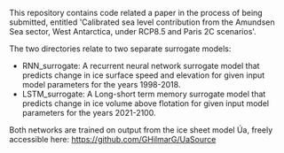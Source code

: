 This repository contains code related a paper in the process of being submitted, entitled 'Calibrated sea level contribution from the Amundsen Sea sector, West Antarctica, under RCP8.5 and Paris 2C scenarios'. 

The two directories relate to two separate surrogate models:
- RNN_surrogate: A recurrent neural network surrogate model that predicts change in ice surface speed and elevation for given input model parameters for the years 1998-2018.
- LSTM_surrogate: A Long-short term memory surrogate model that predicts change in ice volume above flotation for given input model parameters for the years 2021-2100.

Both networks are trained on output from the ice sheet model Úa, freely accessible here: https://github.com/GHilmarG/UaSource
